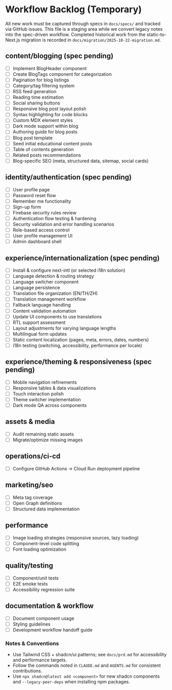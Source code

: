 # Workflow Backlog (Temporary)

All new work must be captured through specs in `docs/specs/` and tracked via GitHub issues. This file is a staging area while we convert legacy notes into the spec-driven workflow. Completed historical work from the static-to-Next.js migration is recorded in `docs/migration/2025-10-22-migration.md`.

## content/blogging (spec pending)
- [ ] Implement BlogHeader component
- [ ] Create BlogTags component for categorization
- [ ] Pagination for blog listings
- [ ] Category/tag filtering system
- [ ] RSS feed generation
- [ ] Reading time estimation
- [ ] Social sharing buttons
- [ ] Responsive blog post layout polish
- [ ] Syntax highlighting for code blocks
- [ ] Custom MDX element styles
- [ ] Dark mode support within blog
- [ ] Authoring guide for blog posts
- [ ] Blog post template
- [ ] Seed initial educational content posts
- [ ] Table of contents generation
- [ ] Related posts recommendations
- [ ] Blog-specific SEO (meta, structured data, sitemap, social cards)

## identity/authentication (spec pending)
- [ ] User profile page
- [ ] Password reset flow
- [ ] Remember me functionality
- [ ] Sign-up form
- [ ] Firebase security rules review
- [ ] Authentication flow testing & hardening
- [ ] Security validation and error handling scenarios
- [ ] Role-based access control
- [ ] User profile management UI
- [ ] Admin dashboard shell

## experience/internationalization (spec pending)
- [ ] Install & configure next-intl (or selected i18n solution)
- [ ] Language detection & routing strategy
- [ ] Language switcher component
- [ ] Language persistence
- [ ] Translation file organization (EN/TH/ZH)
- [ ] Translation management workflow
- [ ] Fallback language handling
- [ ] Content validation automation
- [ ] Update UI components to use translations
- [ ] RTL support assessment
- [ ] Layout adjustments for varying language lengths
- [ ] Multilingual form updates
- [ ] Static content localization (pages, meta, errors, dates, numbers)
- [ ] i18n testing (switching, accessibility, performance per locale)

## experience/theming & responsiveness (spec pending)
- [ ] Mobile navigation refinements
- [ ] Responsive tables & data visualizations
- [ ] Touch interaction polish
- [ ] Theme switcher implementation
- [ ] Dark mode QA across components

## assets & media
- [ ] Audit remaining static assets
- [ ] Migrate/optimize missing images

## operations/ci-cd
- [ ] Configure GitHub Actions -> Cloud Run deployment pipeline

## marketing/seo
- [ ] Meta tag coverage
- [ ] Open Graph definitions
- [ ] Structured data implementation

## performance
- [ ] Image loading strategies (responsive sources, lazy loading)
- [ ] Component-level code splitting
- [ ] Font loading optimization

## quality/testing
- [ ] Component/unit tests
- [ ] E2E smoke tests
- [ ] Accessibility regression suite

## documentation & workflow
- [ ] Document component usage
- [ ] Styling guidelines
- [ ] Development workflow handoff guide

### Notes & Conventions
- Use Tailwind CSS + shadcn/ui patterns; see `docs/prd.md` for accessibility and performance targets.
- Follow the commands noted in `CLAUDE.md` and `AGENTS.md` for consistent contributions.
- Use `npx shadcn@latest add <component>` for new shadcn components and `--legacy-peer-deps` when installing npm packages.
